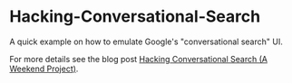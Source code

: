Hacking-Conversational-Search
=============================

A quick example on how to emulate Google's "conversational search" UI.

For more details see the blog post [Hacking Conversational Search (A Weekend Project)](http://blog.forty.to/?p=223).
